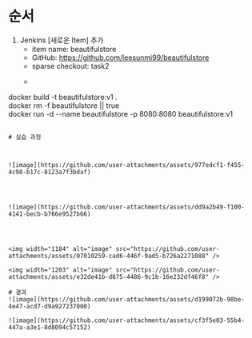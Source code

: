 # 순서
1. Jenkins [새로운 Item] 추가
   - item name: beautifulstore
   - GitHub: https://github.com/leesunmi99/beautifulstore
   - sparse checkout: task2
   - ```cd task2
docker build -t beautifulstore:v1 . \
docker rm -f beautifulstore || true\
docker run -d --name beautifulstore -p 8080:8080 beautifulstore:v1 
```

# 실습 과정



![image](https://github.com/user-attachments/assets/977edcf1-f455-4c98-b17c-8123a7f3bdaf)




![image](https://github.com/user-attachments/assets/dd9a2b49-f100-4141-becb-b766e9527b66)




<img width="1184" alt="image" src="https://github.com/user-attachments/assets/07010259-cad6-446f-9ad5-b726a2271088" />

<img width="1203" alt="image" src="https://github.com/user-attachments/assets/e32de41b-d875-4486-9c1b-16e232df46f8" />

# 결과 
![image](https://github.com/user-attachments/assets/d199072b-98be-4e47-acd7-d9a927237000)

![image](https://github.com/user-attachments/assets/cf3f5e03-55b4-447a-a3e1-8d8094c57152)
